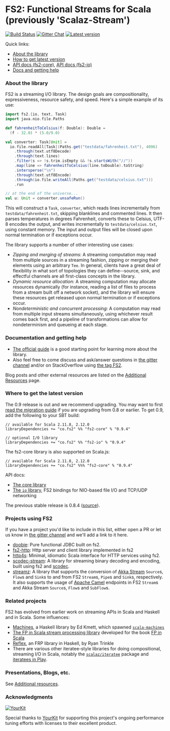 FS2: Functional Streams for Scala (previously 'Scalaz-Stream')
=============

[![Build Status](https://travis-ci.org/functional-streams-for-scala/fs2.svg?branch=series/0.9)](http://travis-ci.org/functional-streams-for-scala/fs2)
[![Gitter Chat](https://badges.gitter.im/functional-streams-for-scala/fs2.svg)](https://gitter.im/functional-streams-for-scala/fs2)
[![Latest version](https://index.scala-lang.org/functional-streams-for-scala/fs2/fs2-core/latest.svg?color=orange)](https://index.scala-lang.org/functional-streams-for-scala/fs2/fs2-core)

Quick links:

* [About the library](#about)
* [How to get latest version](#getit)
* [API docs (fs2-core)][core-api], [API docs (fs2-io)][io-api]
* [Docs and getting help](#docs)

[io-api]: https://oss.sonatype.org/service/local/repositories/releases/archive/co/fs2/fs2-io_2.12/0.9.4/fs2-io_2.12-0.9.4-javadoc.jar/!/fs2/io/index.html
[core-api]: https://oss.sonatype.org/service/local/repositories/releases/archive/co/fs2/fs2-core_2.12/0.9.4/fs2-core_2.12-0.9.4-javadoc.jar/!/fs2/index.html

### <a id="about"></a>About the library ###

FS2 is a streaming I/O library. The design goals are compositionality, expressiveness, resource safety, and speed. Here's a simple example of its use:

``` scala
import fs2.{io, text, Task}
import java.nio.file.Paths

def fahrenheitToCelsius(f: Double): Double =
  (f - 32.0) * (5.0/9.0)

val converter: Task[Unit] =
  io.file.readAll[Task](Paths.get("testdata/fahrenheit.txt"), 4096)
    .through(text.utf8Decode)
    .through(text.lines)
    .filter(s => !s.trim.isEmpty && !s.startsWith("//"))
    .map(line => fahrenheitToCelsius(line.toDouble).toString)
    .intersperse("\n")
    .through(text.utf8Encode)
    .through(io.file.writeAll(Paths.get("testdata/celsius.txt")))
    .run

// at the end of the universe...
val u: Unit = converter.unsafeRun()
```

This will construct a `Task`, `converter`, which reads lines incrementally from `testdata/fahrenheit.txt`, skipping blanklines and commented lines. It then parses temperatures in degrees Fahrenheit, converts these to Celsius, UTF-8 encodes the output, and writes incrementally to `testdata/celsius.txt`, using constant memory. The input and output files will be closed upon normal termination or if exceptions occur.

The library supports a number of other interesting use cases:

* _Zipping and merging of streams:_ A streaming computation may read from multiple sources in a streaming fashion, zipping or merging their elements using an arbitrary `Tee`. In general, clients have a great deal of flexibility in what sort of topologies they can define--source, sink, and effectful channels are all first-class concepts in the library.
* _Dynamic resource allocation:_ A streaming computation may allocate resources dynamically (for instance, reading a list of files to process from a stream built off a network socket), and the library will ensure these resources get released upon normal termination or if exceptions occur.
* _Nondeterministic and concurrent processing:_ A computation may read from multiple input streams simultaneously, using whichever result comes back first, and a pipeline of transformations can allow for nondeterminism and queueing at each stage.

### <a id="docs"></a>Documentation and getting help ###

* [The official guide](docs/guide.md) is a good starting point for learning more about the library.
* Also feel free to come discuss and ask/answer questions in [the gitter channel](https://gitter.im/functional-streams-for-scala/fs2) and/or on StackOverflow using [the tag FS2](http://stackoverflow.com/tags/fs2).

Blog posts and other external resources are listed on the [Additional Resources](https://github.com/functional-streams-for-scala/fs2/wiki/Additional-Resources) page.

### <a id="getit"></a> Where to get the latest version ###

The 0.9 release is out and we recommend upgrading. You may want to first [read the migration guide](docs/migration-guide.md) if you are upgrading from 0.8 or earlier. To get 0.9, add the following to your SBT build:

```
// available for Scala 2.11.8, 2.12.0
libraryDependencies += "co.fs2" %% "fs2-core" % "0.9.4"

// optional I/O library
libraryDependencies += "co.fs2" %% "fs2-io" % "0.9.4"
```

The fs2-core library is also supported on Scala.js:

```
// available for Scala 2.11.8, 2.12.0
libraryDependencies += "co.fs2" %%% "fs2-core" % "0.9.4"
```

API docs:

* [The core library][core-api]
* [The `io` library][io-api], FS2 bindings for NIO-based file I/O and TCP/UDP networking

The previous stable release is 0.8.4 ([source](https://github.com/functional-streams-for-scala/fs2/tree/release/0.8.4)).

### Projects using FS2 ###

If you have a project you'd like to include in this list, either open a PR or let us know in [the gitter channel](https://gitter.im/functional-streams-for-scala/fs2) and we'll add a link to it here.

* [doobie](https://github.com/tpolecat/doobie): Pure functional JDBC built on fs2.
* [fs2-http](https://github.com/Spinoco/fs2-http): Http server and client library implemented in fs2
* [http4s](http://http4s.org/): Minimal, idiomatic Scala interface for HTTP services using fs2.
* [scodec-stream](https://github.com/scodec/scodec-stream): A library for streaming binary decoding and encoding, built using fs2 and [scodec](https://github.com/scodec/scodec).
* [streamz](https://github.com/krasserm/streamz): A library that supports the conversion of [Akka Stream](http://doc.akka.io/docs/akka/2.4/scala/stream/index.html) `Source`s, `Flow`s and `Sink`s to and from FS2 `Stream`s, `Pipe`s and `Sink`s, respectively. It also supports the usage of [Apache Camel](http://camel.apache.org/) endpoints in FS2 `Stream`s and Akka Stream `Source`s, `Flow`s and `SubFlow`s.

### Related projects ###

FS2 has evolved from earlier work on streaming APIs in Scala and Haskell and in Scala. Some influences:

* [Machines](https://github.com/ekmett/machines/), a Haskell library by Ed Kmett, which spawned [`scala-machines`](https://github.com/runarorama/scala-machines)
* [The FP in Scala stream processing library](https://github.com/fpinscala/fpinscala/blob/master/answers/src/main/scala/fpinscala/streamingio/StreamingIO.scala) developed for the book [FP in Scala](https://www.manning.com/books/functional-programming-in-scala)
* [Reflex](https://hackage.haskell.org/package/reflex), an FRP library in Haskell, by Ryan Trinkle
* There are various other iteratee-style libraries for doing compositional, streaming I/O in Scala, notably the [`scalaz/iteratee`](https://github.com/scalaz/scalaz/tree/scalaz-seven/iteratee) package and [iteratees in Play](https://www.playframework.com/documentation/2.0/Iteratees).

### Presentations, Blogs, etc. ###

See [Additional resources](https://github.com/functional-streams-for-scala/fs2/wiki/Additional-Resources).

### Acknowledgments ###

[![YourKit](https://www.yourkit.com/images/yklogo.png)](https://www.yourkit.com/)

Special thanks to [YourKit](https://www.yourkit.com/) for supporting this project's ongoing performance tuning efforts with licenses to their excellent product.
